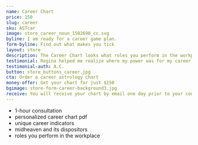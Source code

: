 ```yaml
---
name: Career Chart
price: 150
slug: career
sku: ASTcar
image: store_career_noun_1502690_cc.svg
byline: I am ready for a career game plan.
form-byline: Find out what makes you tick
layout: store
description: The Career Chart looks what roles you perform in the workplace, how to capitalize on your talents and how you gain status, success and prominence.
testimonial: Regina helped me realize where my power was for my career, how to best handle issues that arise in that domain, and what to simply not worry about anymore.
testimonial-auth: A.C.
button: store_buttons_career.jpg
cta: Order a career astrology chart
money-offer: Get your chart for just $150
bgimage: store-form-career-background3.jpg
receive: You will receive your chart by email one day prior to your consultation.
---
```

<!-- STORE -->
- 1-hour consultation
- personalized career chart pdf
- unique career indicators
- midheaven and its dispositors
- roles you perform in the workplace

